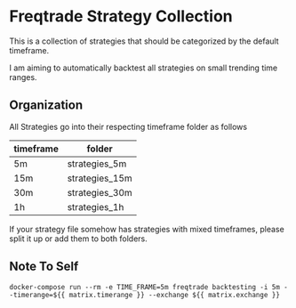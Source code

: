 # Freqtrade Strategy Collection

This is a collection of strategies that should be categorized by the default timeframe.

I am aiming to automatically backtest all strategies on small trending time ranges. 

## Organization

All Strategies go into their respecting timeframe folder as follows

| timeframe | folder |
|---|---|
|5m | strategies_5m |
|15m | strategies_15m |
|30m | strategies_30m |
|1h | strategies_1h |

If your strategy file somehow has strategies with mixed timeframes, please split it up or add them to both folders. 


## Note To Self

```
docker-compose run --rm -e TIME_FRAME=5m freqtrade backtesting -i 5m --timerange=${{ matrix.timerange }} --exchange ${{ matrix.exchange }}
```